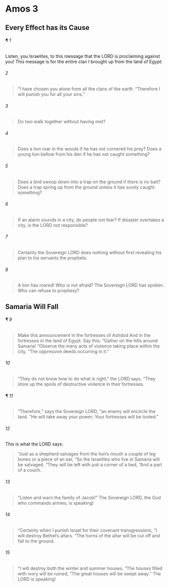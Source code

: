 # Amos 3
## Every Effect has its Cause
###### ¶ 1
Listen, you Israelites, to this message that the LORD is proclaiming against you! This message is for the entire clan I brought up from the land of Egypt:
###### 2
> “I have chosen you alone from all the clans of the earth.
> “Therefore I will punish you for all your sins.”
###### 3
> Do two walk together without having met?
###### 4
> Does a lion roar in the woods if he has not cornered his prey?
> Does a young lion bellow from his den if he has not caught something?
###### 5
> Does a bird swoop down into a trap on the ground if there is no bait?
> Does a trap spring up from the ground unless it has surely caught something?
###### 6
> If an alarm sounds in a city, do people not fear?
> If disaster overtakes a city, is the LORD not responsible?
###### 7
> Certainly the Sovereign LORD does nothing without first revealing his plan to his servants the prophets.
###### 8
> A lion has roared! Who is not afraid?
> The Sovereign LORD has spoken. Who can refuse to prophesy?
## Samaria Will Fall
###### ¶ 9
> Make this announcement in the fortresses of Ashdod
> And in the fortresses in the land of Egypt.
> Say this:
> “Gather on the hills around Samaria!
> “Observe the many acts of violence taking place within the city,
> “The oppressive deeds occurring in it.”
###### 10
> “They do not know how to do what is right,” the LORD says.
> “They store up the spoils of destructive violence in their fortresses.
###### ¶ 11
> “Therefore,” says the Sovereign LORD, “an enemy will encircle the land.
> “He will take away your power;
> Your fortresses will be looted.”
###### 12
This is what the LORD says:
> “Just as a shepherd salvages from the lion’s mouth a couple of leg bones or a piece of an ear,
> “So the Israelites who live in Samaria will be salvaged.
> “They will be left with just a corner of a bed,
> “And a part of a couch.
###### 13
> “Listen and warn the family of Jacob!”
> The Sovereign LORD, the God who commands armies, is speaking!
###### 14
> “Certainly when I punish Israel for their covenant transgressions,
> “I will destroy Bethel’s altars.
> “The horns of the altar will be cut off and fall to the ground.
###### 15
> “I will destroy both the winter and summer houses.
> “The houses filled with ivory will be ruined,
> “The great houses will be swept away.”
> The LORD is speaking!
